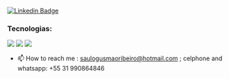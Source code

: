 [![Linkedin Badge](https://img.shields.io/badge/-LinkedIn-blue?style=flat&logo=Linkedin&logoColor=white)](https://www.linkedin.com/in/saulo-gusmão-52a122163/)



### Tecnologias:
<img src="https://img.shields.io/badge/Dart-0175C2?style=flat&logo=dart&logoColor=white" /> <img src="https://img.shields.io/badge/Flutter-02569B?style=flat&logo=flutter&logoColor=white" /> <img src="https://img.shields.io/badge/firebase-ffca28?style=flat&logo=firebase&logoColor=black" />
- 📫 How to reach me : saulogusmaoribeiro@hotmail.com ; celphone and whatsapp: +55 31 990864846

<!---
saulogusmao/saulogusmao is a ✨ special ✨ repository because its `README.md` (this file) appears on your GitHub profile.
You can click the Preview link to take a look at your changes.
--->

